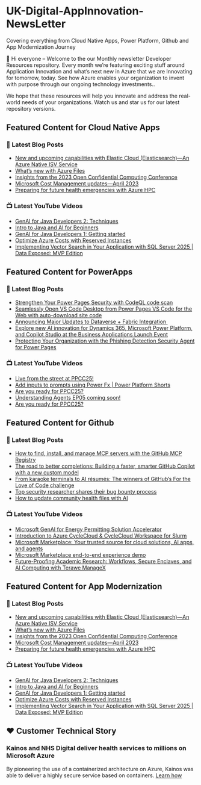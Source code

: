 # UK-Digital-AppInnovation-NewsLetter

Covering everything from Cloud Native Apps, Power Platform, Github and App Modernization Journey

👋 Hi everyone – Welcome to the our Monthly newsletter Developer Resources repository. Every month we’re featuring exciting stuff around Application Innovation and what’s next new in Azure that we are Innovating for tomorrow, today. See how Azure enables your organization to invent with purpose through our ongoing technology investments..


We hope that these resources will help you innovate and address the real-world needs of your organizations. Watch us and star us for our latest repository versions.

## Featured Content for Cloud Native Apps


### 📝 Latest Blog Posts

    
<!-- BLOGCNA:START -->
- [New and upcoming capabilities with Elastic Cloud (Elasticsearch)—An Azure Native ISV Service](https://azure.microsoft.com/blog/new-and-upcoming-capabilities-with-elastic-cloud-elasticsearch-an-azure-native-isv-service/)
- [What’s new with Azure Files](https://azure.microsoft.com/blog/what-s-new-with-azure-files/)
- [Insights from the 2023 Open Confidential Computing Conference](https://azure.microsoft.com/blog/insights-from-the-2023-open-confidential-computing-conference/)
- [Microsoft Cost Management updates—April 2023](https://azure.microsoft.com/blog/microsoft-cost-management-updates-april-2023/)
- [Preparing for future health emergencies with Azure HPC ](https://azure.microsoft.com/blog/preparing-for-future-health-emergencies-with-azure-hpc/)
<!-- BLOGCNA:END -->

### 📺 Latest YouTube Videos

 
<!-- YOUTUBECNA:START -->
- [GenAI for Java Developers 2: Techniques](https://www.youtube.com/watch?v=3UoDsdemIdA)
- [Intro to Java and AI for Beginners](https://www.youtube.com/watch?v=I0yhGsozx8o)
- [GenAI for Java Developers 1: Getting started](https://www.youtube.com/watch?v=COPXh-unV8I)
- [Optimize Azure Costs with Reserved Instances](https://www.youtube.com/watch?v=PRGo-RH-sL4)
- [Implementing Vector Search in Your Application with SQL Server 2025 | Data Exposed: MVP Edition](https://www.youtube.com/watch?v=WBPFjYLIhsA)
<!-- YOUTUBECNA:END -->

##  Featured Content for PowerApps
### 📝 Latest Blog Posts
<!-- BLOGPOWER:START -->
- [Strengthen Your Power Pages Security with CodeQL code scan](https://www.microsoft.com/en-us/power-platform/blog/power-pages/strengthen-your-power-pages-security-with-codeql-code-scan/)
- [Seamlessly Open VS Code Desktop from Power Pages VS Code for the Web with auto-download site code](https://www.microsoft.com/en-us/power-platform/blog/power-pages/seamlessly-open-vs-code-desktop-from-power-pages-vs-code-for-the-web-with-auto-download-site-code/)
- [Announcing Major Updates to Dataverse + Fabric Integration ](https://www.microsoft.com/en-us/power-platform/blog/2025/10/10/dataverse-fabric-integration/)
- [Explore new AI innovation for Dynamics 365, Microsoft Power Platform, and Copilot Studio at the Business Applications Launch Event](https://www.microsoft.com/en-us/dynamics-365/blog/business-leader/2025/10/09/explore-new-ai-innovation-for-dynamics-365-power-platform-and-copilot-studio-at-business-applications-launch-event/)
- [Protecting Your Organization with the Phishing Detection Security Agent for Power Pages](https://www.microsoft.com/en-us/power-platform/blog/power-pages/protecting-your-organization-with-the-phishing-detection-security-agent-for-power-pages/)
<!-- BLOGPOWER:END -->
 ### 📺 Latest YouTube Videos
    
<!-- YOUTUBEPOWER:START -->
- [Live from the street at PPCC25!](https://www.youtube.com/shorts/IrJ0LsQE98w)
- [Add inputs to prompts using Power Fx | Power Platform Shorts](https://www.youtube.com/watch?v=HByBKSkjNcU)
- [Are you ready for PPCC25?](https://www.youtube.com/shorts/AphEQBO9KBs)
- [Understanding Agents EP05 coming soon!](https://www.youtube.com/watch?v=mtoc8IaBpfk)
- [Are you ready for PPCC25?](https://www.youtube.com/shorts/dVnAfFjuDwg)
<!-- YOUTUBEPOWER:END -->

##  Featured Content for Github
### 📝 Latest Blog Posts
<!-- BLOGGITHUB:START -->
- [How to find, install, and manage MCP servers with the GitHub MCP Registry](https://github.blog/ai-and-ml/generative-ai/how-to-find-install-and-manage-mcp-servers-with-the-github-mcp-registry/)
- [The road to better completions: Building a faster, smarter GitHub Copilot with a new custom model](https://github.blog/ai-and-ml/github-copilot/the-road-to-better-completions-building-a-faster-smarter-github-copilot-with-a-new-custom-model/)
- [From karaoke terminals to AI résumés: The winners of GitHub’s For the Love of Code challenge](https://github.blog/open-source/from-karaoke-terminals-to-ai-resumes-the-winners-of-githubs-for-the-love-of-code-challenge/)
- [Top security researcher shares their bug bounty process](https://github.blog/security/top-security-researcher-shares-their-bug-bounty-process/)
- [How to update community health files with AI](https://github.blog/ai-and-ml/github-copilot/how-to-update-community-health-files-with-ai/)
<!-- BLOGGITHUB:END -->
### 📺 Latest YouTube Videos
<!-- YOUTUBEGITHUB:START -->
- [Microsoft GenAI for Energy Permitting Solution Accelerator](https://www.youtube.com/watch?v=wCI6Oqiv4KQ)
- [Introduction to Azure CycleCloud &amp; CycleCloud Workspace for Slurm](https://www.youtube.com/watch?v=FTHUFYMIoj8)
- [Microsoft Marketplace: Your trusted source for cloud solutions, AI apps, and agents](https://www.youtube.com/watch?v=ACM_lNWx8kQ)
- [Microsoft Marketplace end-to-end experience demo](https://www.youtube.com/watch?v=SilJPeLXmL8)
- [Future-Proofing Academic Research: Workflows, Secure Enclaves, and AI Computing with Terawe ManageX](https://www.youtube.com/watch?v=vdZeka_5-Ss)
<!-- YOUTUBEGITHUB:END -->
##  Featured Content for App Modernization
### 📝 Latest Blog Posts
<!-- BLOGAPPMOD:START -->
- [New and upcoming capabilities with Elastic Cloud (Elasticsearch)—An Azure Native ISV Service](https://azure.microsoft.com/blog/new-and-upcoming-capabilities-with-elastic-cloud-elasticsearch-an-azure-native-isv-service/)
- [What’s new with Azure Files](https://azure.microsoft.com/blog/what-s-new-with-azure-files/)
- [Insights from the 2023 Open Confidential Computing Conference](https://azure.microsoft.com/blog/insights-from-the-2023-open-confidential-computing-conference/)
- [Microsoft Cost Management updates—April 2023](https://azure.microsoft.com/blog/microsoft-cost-management-updates-april-2023/)
- [Preparing for future health emergencies with Azure HPC ](https://azure.microsoft.com/blog/preparing-for-future-health-emergencies-with-azure-hpc/)
<!-- BLOGAPPMOD:END -->
### 📺 Latest YouTube Videos
<!-- YOUTUBEAPPMOD:START -->
- [GenAI for Java Developers 2: Techniques](https://www.youtube.com/watch?v=3UoDsdemIdA)
- [Intro to Java and AI for Beginners](https://www.youtube.com/watch?v=I0yhGsozx8o)
- [GenAI for Java Developers 1: Getting started](https://www.youtube.com/watch?v=COPXh-unV8I)
- [Optimize Azure Costs with Reserved Instances](https://www.youtube.com/watch?v=PRGo-RH-sL4)
- [Implementing Vector Search in Your Application with SQL Server 2025 | Data Exposed: MVP Edition](https://www.youtube.com/watch?v=WBPFjYLIhsA)
<!-- YOUTUBEAPPMOD:END -->


## ♥️ Customer Technical Story 

### Kainos and NHS Digital deliver health services to millions on Microsoft Azure

By pioneering the use of a containerized architecture on Azure, Kainos was able to deliver a highly secure service based on containers. [Learn how](https://customers.microsoft.com/en-us/story/1368348549535774520-kainos-and-nhs-digital-deliver-health-services-to-millions-on-microsoft-azure)

